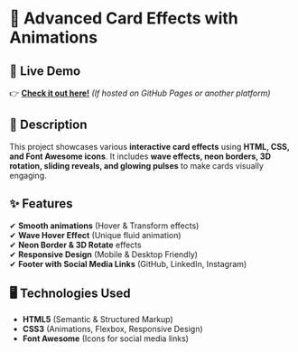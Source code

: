 # 🎨 Advanced Card Effects with Animations

## 🚀 Live Demo
👉 [**Check it out here!**](https://thekritikatyagi.github.io/Card-Effects/) *(If hosted on GitHub Pages or another platform)*

## 📌 Description
This project showcases various **interactive card effects** using **HTML, CSS, and Font Awesome icons**. It includes **wave effects, neon borders, 3D rotation, sliding reveals, and glowing pulses** to make cards visually engaging.

## ✨ Features
✔ **Smooth animations** (Hover & Transform effects)  
✔ **Wave Hover Effect** (Unique fluid animation)  
✔ **Neon Border & 3D Rotate** effects  
✔ **Responsive Design** (Mobile & Desktop Friendly)  
✔ **Footer with Social Media Links** (GitHub, LinkedIn, Instagram)

## 🖥️ Technologies Used
- **HTML5** (Semantic & Structured Markup)
- **CSS3** (Animations, Flexbox, Responsive Design)
- **Font Awesome** (Icons for social media links)

